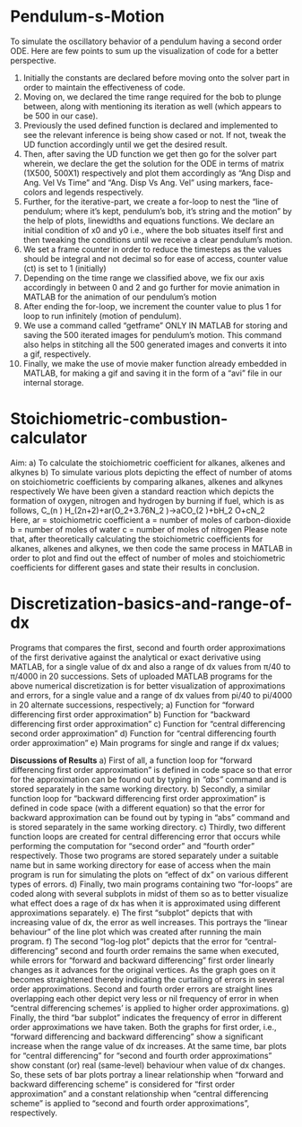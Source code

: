 # Pendulum-s-Motion
To simulate the oscillatory behavior of a pendulum having a second order ODE. 
Here are few points to sum up the visualization of code for a better perspective. 
1)	Initially the constants are declared before moving onto the solver part in order to maintain the effectiveness of code.
2)	Moving on, we declared the time range required for the bob to plunge between, along with mentioning its iteration as well (which appears to be 500 in our case). 
3)	Previously the used defined function is declared and implemented to see the relevant inference is being show cased or not. If not, tweak the UD function accordingly until we get the desired result.
4)	Then, after saving the UD function we get then go for the solver part wherein, we declare the get the solution for the ODE in terms of matrix (1X500, 500X1) respectively and plot them accordingly as “Ang Disp and Ang. Vel Vs Time” and “Ang. Disp Vs Ang. Vel” using markers, face-colors and legends respectively.
5)	Further, for the iterative-part, we create a for-loop to nest the “line of pendulum; where it’s kept, pendulum’s bob, it’s string and the motion” by the help of plots, linewidths and equations functions. We declare an initial condition of x0 and y0 i.e., where the bob situates itself first and then tweaking the conditions until we receive a clear pendulum’s motion. 
6)	We set a frame counter in order to reduce the timesteps as the values should be integral and not decimal so for ease of access, counter value (ct) is set to 1 (initially)
7)	Depending on the time range we classified above, we fix our axis accordingly in between 0 and 2 and go further for movie animation in MATLAB for the animation of our pendulum’s motion
8)	After ending the for-loop, we increment the counter value to plus 1 for loop to run infinitely (motion of pendulum). 
9)	We use a command called “getframe” ONLY IN MATLAB for storing and saving the 500 iterated images for pendulum’s motion. This command also helps in stitching all the 500 generated images and converts it into a gif, respectively.
10)	Finally, we make the use of movie maker function already embedded in MATLAB, for making a gif and saving it in the form of a “avi” file in our internal storage.

# Stoichiometric-combustion-calculator
Aim: 
a) To calculate the stoichiometric coefficient for alkanes, alkenes and alkynes 
b) To simulate various plots depicting the effect of number of atoms on stoichiometric coefficients by comparing alkanes, alkenes and alkynes respectively
We have been given a standard reaction which depicts the formation of oxygen, nitrogen and hydrogen by burning if fuel, which is as follows, 
C_(n ) H_(2n+2)+ar(O_2+3.76N_2 )→aCO_(2 )+bH_2 O+cN_2       
Here, 
ar = stoichiometric coefficient 
a = number of moles of carbon-dioxide
b = number of moles of water 
c = number of moles of nitrogen
Please note that, after theoretically calculating the stoichiometric coefficients for alkanes, alkenes and alkynes, we then code the same process in MATLAB in order to plot and find out the effect of number of moles and stoichiometric coefficients for different gases and state their results in conclusion.


# Discretization-basics-and-range-of-dx
Programs that compares the first, second and fourth order approximations of the first derivative against the analytical or exact derivative using MATLAB, for a single value of dx and also a range of dx values from π/40 to π/4000 in 20 successions. 
Sets of uploaded MATLAB programs for the above numerical discretization is for better visualization of approximations and errors, for a single value and a range of dx values from pi/40 to pi/4000 in 20 alternate successions, respectively;
a)	Function for “forward differencing first order approximation”
b)	Function for “backward differencing first order approximation”
c)	Function for “central differencing second order approximation”
d)	Function for “central differencing fourth order approximation”
e)  Main programs for single and range if dx values;

**Discussions of Results**
a)	First of all, a function loop for “forward differencing first order approximation” is defined in code space so that error for the approximation can be found out by typing in _“abs”_ command and is stored separately in the same working directory.
b)	Secondly, a similar function loop for “backward differencing first order approximation” is defined in code space (with a different equation) so that the error for backward approximation can be found out by typing in “abs” command and is stored separately in the same working directory.
c)	Thirdly, two different function loops are created for central differencing error that occurs while performing the computation for “second order” and “fourth order” respectively. Those two programs are stored separately under a suitable name but in same working directory for ease of access when the main program is run for simulating the plots on “effect of dx” on various different types of errors.
d)	Finally, two main programs containing two “for-loops” are coded along with several subplots in midst of them so as to better visualize what effect does a rage of dx has when it is approximated using different approximations separately. 
e)	The first “subplot” depicts that with increasing value of dx, the error as well increases. This portrays the “linear behaviour” of the line plot which was created after running the main program.
f)	The second “log-log plot” depicts that the error for “central-differencing” second and fourth order remains the same when executed, while errors for “forward and backward differencing” first order linearly changes as it advances for the original vertices. As the graph goes on it becomes straightened thereby indicating the curtailing of errors in several order approximations. Second and fourth order errors are straight lines overlapping each other depict very less or nil frequency of error in when “central differencing schemes’ is applied to higher order approximations.
g)	Finally, the third “bar subplot” indicates the frequency of error in different order approximations we have taken. Both the graphs for first order, i.e., “forward differencing and backward differencing” show a significant increase when the range value of dx increases. At the same time, bar plots for “central differencing” for “second and fourth order approximations” show constant (or) real (same-level) behaviour when value of dx changes. So, these sets of bar plots portray a linear relationship when “forward and backward differencing scheme” is considered for “first order approximation” and a constant relationship when “central differencing scheme” is applied to “second and fourth order approximations”, respectively. 

